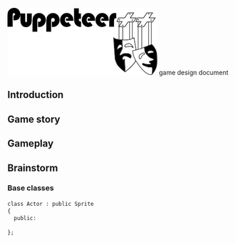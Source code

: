 ![Game title logo](img/game-title.png) game design document

## Introduction


## Game story


## Gameplay

## Brainstorm

### Base classes

	class Actor : public Sprite
	{
	  public:
	    
	};